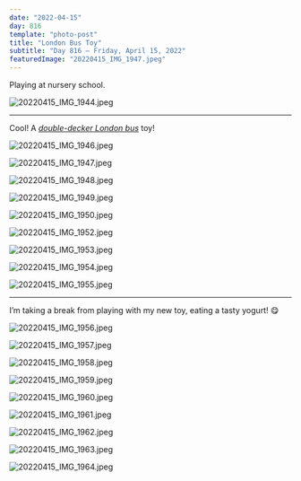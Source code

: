 ```yaml
---
date: "2022-04-15"
day: 816
template: "photo-post"
title: "London Bus Toy"
subtitle: "Day 816 – Friday, April 15, 2022"
featuredImage: "20220415_IMG_1947.jpeg"
---
```


Playing at nursery school.

![20220415_IMG_1944.jpeg](20220415_IMG_1944.jpeg)

<hr />

Cool! A _<a href="https://en.wikipedia.org/wiki/Double-decker_bus">double-decker London bus</a>_ toy!

![20220415_IMG_1946.jpeg](20220415_IMG_1946.jpeg)

![20220415_IMG_1947.jpeg](20220415_IMG_1947.jpeg)

![20220415_IMG_1948.jpeg](20220415_IMG_1948.jpeg)

![20220415_IMG_1949.jpeg](20220415_IMG_1949.jpeg)

![20220415_IMG_1950.jpeg](20220415_IMG_1950.jpeg)

![20220415_IMG_1952.jpeg](20220415_IMG_1952.jpeg)

![20220415_IMG_1953.jpeg](20220415_IMG_1953.jpeg)

![20220415_IMG_1954.jpeg](20220415_IMG_1954.jpeg)

![20220415_IMG_1955.jpeg](20220415_IMG_1955.jpeg)

<hr />

I’m taking a break from playing with my new toy, eating a tasty yogurt! 😋

![20220415_IMG_1956.jpeg](20220415_IMG_1956.jpeg)

![20220415_IMG_1957.jpeg](20220415_IMG_1957.jpeg)

![20220415_IMG_1958.jpeg](20220415_IMG_1958.jpeg)

![20220415_IMG_1959.jpeg](20220415_IMG_1959.jpeg)

![20220415_IMG_1960.jpeg](20220415_IMG_1960.jpeg)

![20220415_IMG_1961.jpeg](20220415_IMG_1961.jpeg)

![20220415_IMG_1962.jpeg](20220415_IMG_1962.jpeg)

![20220415_IMG_1963.jpeg](20220415_IMG_1963.jpeg)

![20220415_IMG_1964.jpeg](20220415_IMG_1964.jpeg)
